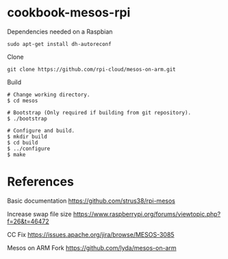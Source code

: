 # cookbook-mesos-rpi

Dependencies needed on a Raspbian
```
sudo apt-get install dh-autoreconf 
```

Clone
```
git clone https://github.com/rpi-cloud/mesos-on-arm.git
```

Build
```
# Change working directory.
$ cd mesos

# Bootstrap (Only required if building from git repository).
$ ./bootstrap

# Configure and build.
$ mkdir build
$ cd build
$ ../configure
$ make
```


# References

Basic documentation
https://github.com/strus38/rpi-mesos

Increase swap file size
https://www.raspberrypi.org/forums/viewtopic.php?f=26&t=46472

CC Fix
https://issues.apache.org/jira/browse/MESOS-3085

Mesos on ARM Fork
https://github.com/lyda/mesos-on-arm
